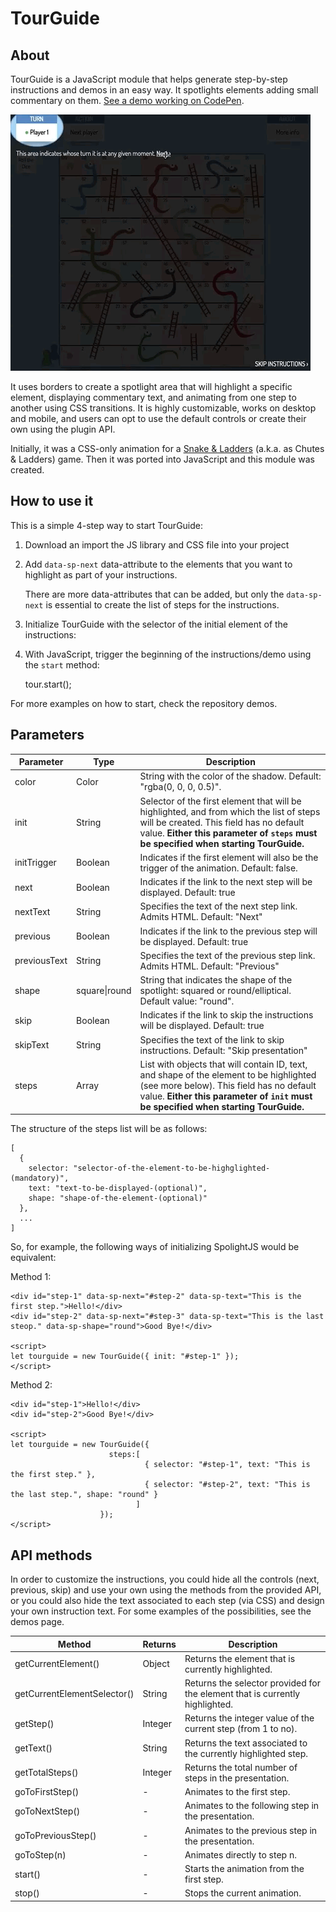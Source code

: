 # TourGuide

## About

TourGuide is a JavaScript module that helps generate step-by-step instructions and demos in an easy way. It spotlights elements adding small commentary on them. [See a demo working on CodePen](https://codepen.io/alvaromontoro/full/bjQYLM/).

<img src="/demos/spotlight-demo-480b.gif?raw=true" width="480px">

It uses borders to create a spotlight area that will highlight a specific element, displaying commentary text, and animating from one step to another using CSS transitions. It is highly customizable, works on desktop and mobile, and users can opt to use the default controls or create their own using the plugin API.

Initially, it was a CSS-only animation for a [Snake & Ladders](https://codepen.io/alvaromontoro/full/gjWPNW/) (a.k.a. as Chutes & Ladders) game. Then it was ported into JavaScript and this module was created.

## How to use it

This is a simple 4-step way to start TourGuide:

1. Download an import the JS library and CSS file into your project

      <link rel="stylesheet" href="/css/tourguide.css" />
      <script src="/js/tourguide.js"></script>


2. Add `data-sp-next` data-attribute to the elements that you want to highlight as part of your instructions.

   There are more data-attributes that can be added, but only the `data-sp-next` is essential to create the list of steps for the instructions.

3. Initialize TourGuide with the selector of the initial element of the instructions:

      <script>
      let tour = new TourGuide({
        init: "#step1"
      });
      </script>

4. With JavaScript, trigger the beginning of the instructions/demo using the `start` method:

   tour.start();

For more examples on how to start, check the repository demos.

## Parameters

| Parameter    | Type          | Description                                                                                                                                                                                                                  |
| ------------ | ------------- | ---------------------------------------------------------------------------------------------------------------------------------------------------------------------------------------------------------------------------- |
| color        | Color         | String with the color of the shadow. Default: "rgba(0, 0, 0, 0.5)".                                                                                                                                                          |
| init         | String        | Selector of the first element that will be highlighted, and from which the list of steps will be created. This field has no default value. **Either this parameter of `steps` must be specified when starting TourGuide.** |
| initTrigger  | Boolean       | Indicates if the first element will also be the trigger of the animation. Default: false.                                                                                                                                    |
| next         | Boolean       | Indicates if the link to the next step will be displayed. Default: true                                                                                                                                                      |
| nextText     | String        | Specifies the text of the next step link. Admits HTML. Default: "Next"                                                                                                                                                       |
| previous     | Boolean       | Indicates if the link to the previous step will be displayed. Default: true                                                                                                                                                  |
| previousText | String        | Specifies the text of the previous step link. Admits HTML. Default: "Previous"                                                                                                                                               |
| shape        | square\|round | String that indicates the shape of the spotlight: squared or round/elliptical. Default value: "round".                                                                                                                       |
| skip         | Boolean       | Indicates if the link to skip the instructions will be displayed. Default: true                                                                                                                                              |
| skipText     | String        | Specifies the text of the link to skip instructions. Default: "Skip presentation"                                                                                                                                            |
| steps        | Array         | List with objects that will contain ID, text, and shape of the element to be highlighted (see more below). This field has no default value. **Either this parameter of `init` must be specified when starting TourGuide.** |

The structure of the steps list will be as follows:

    [
      {
        selector: "selector-of-the-element-to-be-highglighted-(mandatory)",
        text: "text-to-be-displayed-(optional)",
        shape: "shape-of-the-element-(optional)"
      },
      ...
    ]

So, for example, the following ways of initializing SpolightJS would be equivalent:

Method 1:

    <div id="step-1" data-sp-next="#step-2" data-sp-text="This is the first step.">Hello!</div>
    <div id="step-2" data-sp-next="#step-3" data-sp-text="This is the last steop." data-sp-shape="round">Good Bye!</div>

    <script>
    let tourguide = new TourGuide({ init: "#step-1" });
    </script>

Method 2:

    <div id="step-1">Hello!</div>
    <div id="step-2">Good Bye!</div>

    <script>
    let tourguide = new TourGuide({
                          steps:[
                                  { selector: "#step-1", text: "This is the first step." },
                                  { selector: "#step-2", text: "This is the last step.", shape: "round" }
                                ]
                        });
    </script>


## API methods

In order to customize the instructions, you could hide all the controls (next, previous, skip) and use your own using the methods from the provided API, or you could also hide the text associated to each step (via CSS) and design your own instruction text. For some examples of the possibilities, see the demos page.

| Method                      | Returns | Description                                                                  |
| --------------------------- | ------- | ---------------------------------------------------------------------------- |
| getCurrentElement()         | Object  | Returns the element that is currently highlighted.                           |
| getCurrentElementSelector() | String  | Returns the selector provided for the element that is currently highlighted. |
| getStep()                   | Integer | Returns the integer value of the current step (from 1 to no).                |
| getText()                   | String  | Returns the text associated to the currently highlighted step.               |
| getTotalSteps()             | Integer | Returns the total number of steps in the presentation.                       |
| goToFirstStep()             | -       | Animates to the first step.                                                  |
| goToNextStep()              | -       | Animates to the following step in the presentation.                          |
| goToPreviousStep()          | -       | Animates to the previous step in the presentation.                           |
| goToStep(n)                 | -       | Animates directly to step n.                                                 |
| start()                     | -       | Starts the animation from the first step.                                    |
| stop()                      | -       | Stops the current animation.                                                 |

